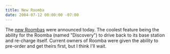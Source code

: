 ```yaml
---
title: New Roomba
date: 2004-07-12 00:00:00 -07:00
---
```


<p>
The <a href="http://www.newroomba.net/">new Roombas</a> were announced today. The coolest feature being the ability for the Roomba (named "Discovery") to drive back to its base station and re-charge itself. Current owners of Roomba were given the ability to pre-order and get theirs first, but I think I'll wait.
</p>
